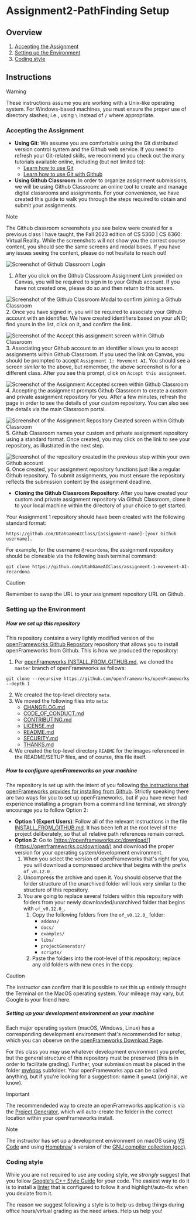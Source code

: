 # Assignment2-PathFinding Setup

## Overview
1. [Accepting the Assignment](#Accepting-the-Assignment)
2. [Setting up the Environment](#Setting-up-the-Environment)
3. [Coding style](#coding-style)

## Instructions
> [!WARNING]
> These instructions assume you are working with a Unix-like operating system. For Windows-based machines, you must ensure the proper use of directory slashes; i.e., using `\` instead of `/` where appropriate.

### Accepting the Assignment

- **Using Git**: We assume you are comfortable using the Git distributed version control system and the Github web service. If you need to refresh your Git-related skills, we recommend you check out the many tutorials available online, including (but not limited to):
    - [Learn how to use Git](https://githowto.com)
    - [Learn how to use Git with Github](https://github.com/skills/introduction-to-github)
- **Using Github Classroom**: In order to organize assignment submissions, we will be using Github Classroom: an online tool to create and manage digital classrooms and assignments. For your convenience, we have created this guide to walk you through the steps required to obtain and submit your assignments.

> [!NOTE]
> The Github classroom screenshots you see below were created for a previous class I have taught, the Fall 2023 edition of CS 5360 | CS 6360: Virtual Reality. While the screenshots will not show you the correct course content, you should see the same screens and modal boxes. If you have any issues seeing the content, please do not hesitate to reach out!

![Screenshot of Github Classroom Login](/README/githubclassroom.png)
1. After you click on the Github Classroom Assignment Link provided on Canvas, you will be required to sign in to your Github account. If you have not created one, please do so and then return to this screen.

![Screenshot of the Github Classroom Modal to confirm joining a Github Classroom](/README/jointheclassroom.png)
2. Once you have signed in, you will be required to associate your Github account with an identifier. We have created identifiers based on your uNID; find yours in the list, click on it, and confirm the link.

![Screenshot of the Accept this assignment screen within Github Classroom](/README/acceptassignment.png)
3. Associating your Github account to an identifier allows you to accept assignments within Github Classroom. If you used the link on Canvas, you should be prompted to accept `Assignment 1: Movement AI`. You should see a screen *similar* to the above, but remember, the above screenshot is for a different class. After you see this prompt, click on `Accept this assignment`.

![Screenshot of the Assignment Accepted screen within Github Classroom](/README/assignmentaccepted.png)
4. Accepting the assignment prompts Github Classroom to create a custom and private assignment repository for you. After a few minutes, refresh the page in order to see the details of your custom repository. You can also see the details via the main Classroom portal.

![Screenshot of the Assignment Repository Created screen within Github Classroom](/README/assignmentrepocreated.png)
5. Github Classroom names your custom and private assignment repository using a standard format. Once created, you may click on the link to see your repository, as illustrated in the next step.

![Screenshot of the repository created in the previous step within your own Github account](/README/assignmentrepo.png)
6. Once created, your assignment repository functions just like a regular Github repository. To submit assignments, you must ensure the repository reflects the submission content by the assignment deadline.

- **Cloning the Github Classroom Repository**: After you have created your custom and private assignment repository via Github Classroom, clone it to your local machine within the directory of your choice to get started.

Your Assignment 1 repository should have been created with the following standard format: 
```
https://github.com/UtahGameAIClass/[assignment-name]-[your Github username]. 
```
For example, for the username `@recardona`, the assignment repository should be cloneable via the following bash terminal command:
```git
git clone https://github.com/UtahGameAIClass/assignment-1-movement-AI-recardona
```

> [!CAUTION]
> Remember to swap the URL to your assignment repository URL on Github.

### Setting up the Environment

##### How we set up this repository
This repository contains a very lightly modified version of the [openFrameworks Github Repository](https://github.com/openframeworks/openFrameworks) repository that allows you to install openFrameworks from Github. This is how we produced the repository:
1. Per [openFrameworks INSTALL_FROM_GITHUB.md](https://github.com/openframeworks/openFrameworks/blob/master/INSTALL_FROM_GITHUB.md), we cloned the `master` branch of openFrameworks as follows:
```git
git clone --recursive https://github.com/openframeworks/openFrameworks --depth 1
```
2. We created the top-level directory `meta`.
3. We moved the following files into `meta`:
    - [CHANGELOG.md](meta/CHANGELOG.md) 
    - [CODE_OF_CONDUCT.md](meta/CODE_OF_CONDUCT.md) 
    - [CONTRIBUTING.md](meta/CONTRIBUTING.md) 
    - [LICENSE.md](meta/LICENSE.md) 
    - [README.md](meta/README.md) 
    - [SECURITY.md](meta/SECURITY.md) 
    - [THANKS.md](meta/THANKS.md)
4. We created the top-level directory `README` for the images referenced in the README/SETUP files, and of course, this file itself.

##### How to configure openFrameworks on your machine
The repository is set up with the intent of you following [the instructions that openFrameworks provides for installing from Github](https://github.com/openframeworks/openFrameworks/blob/master/INSTALL_FROM_GITHUB.md). Strictly speaking there are two ways for you to set up openFrameworks, but if you have never had experience installing a program from a command line terminal, we *strongly* encourage you to follow Option 2:
- **Option 1 (Expert Users)**: Follow all of the relevant instructions in the file [INSTALL_FROM_GITHUB.md](./INSTALL_FROM_GITHUB.md). It has been left at the root level of the project deliberately, so that all relative path references remain correct.
- **Option 2**: Go to [https://openframeworks.cc/download/](https://openframeworks.cc/download/) and download the proper version for your operating system/development environment.
    1. When you select the version of openFrameworks that's right for you, you will download a compressed archive that begins with the prefix `of_v0.12.0_`.
    2. Uncompress the archive and open it. You should observe that the folder structure of the unarchived folder will look very similar to the structure of this repository. 
    3. You are going to replace several folders within this repository with folders from your newly downloaded/unarchived folder that begins with `of_v0.12.0_`.
        1. Copy the following folders from the `of_v0.12.0_` folder:
            - `addons/`
            - `docs/`
            - `examples/`
            - `libs/`
            - `projectGenerator/`
            - `scripts/`
        2. Paste the folders into the root-level of this repository; replace any old folders with new ones in the copy.

> [!CAUTION]
> The instructor can confirm that it is possible to set this up entirely throught the Terminal on the MacOS operating system. Your mileage may vary, but Google is your friend here.

##### Setting up your development environment on your machine
Each major operating system (macOS, Windows, Linux) has a corresponding development environment that's recommended for setup, which you can observe on the [openFrameworks Download Page](https://openframeworks.cc/download/). 

For this class you may use whatever development environment you prefer, but the general structure of this repository must be preserved (this is in order to facilitate grading). Further, your submission must be placed in the folder [myApps](./apps/myApps/) subfolder. Your openFrameworks app can be called anything, but if you're looking for a suggestion: name it `gameAI` (original, we know).

> [!IMPORTANT]
> The recommendeded way to create an openFrameworks application is via the [Project Generator](https://openframeworks.cc/learning/01_basics/create_a_new_project/), which will auto-create the folder in the correct location within your openFrameworks install.

> [!NOTE]
> The instructor has set up a development environment on macOS using [VS Code](https://openframeworks.cc/setup/vscode/) and using [Homebrew](https://brew.sh)'s version of the [GNU compiler collection (gcc)](https://formulae.brew.sh/formula/gcc).  

### Coding style 
While you are not required to use any coding style, we *strongly* suggest that you follow [Google's C++ Style Guide](https://google.github.io/styleguide/cppguide.html) for your code. The easiest way to do it is to install a [linter](https://en.wikipedia.org/wiki/Lint_(software)) that is configured to follow it and highlight/auto-fix when you deviate from it.

The reason we suggest following a style is to help us debug things during office hours/virtual grading as the need arises. Help us help you!
